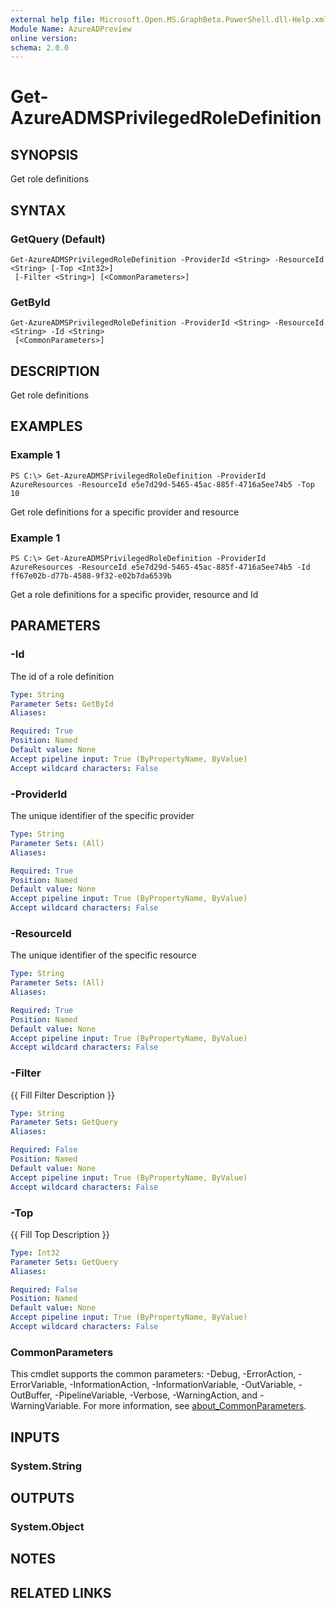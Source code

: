```yaml
---
external help file: Microsoft.Open.MS.GraphBeta.PowerShell.dll-Help.xml
Module Name: AzureADPreview
online version:
schema: 2.0.0
---
```


# Get-AzureADMSPrivilegedRoleDefinition

## SYNOPSIS
Get role definitions

## SYNTAX

### GetQuery (Default)
```
Get-AzureADMSPrivilegedRoleDefinition -ProviderId <String> -ResourceId <String> [-Top <Int32>]
 [-Filter <String>] [<CommonParameters>]
```

### GetById
```
Get-AzureADMSPrivilegedRoleDefinition -ProviderId <String> -ResourceId <String> -Id <String>
 [<CommonParameters>]
```

## DESCRIPTION
Get role definitions

## EXAMPLES

### Example 1
```
PS C:\> Get-AzureADMSPrivilegedRoleDefinition -ProviderId AzureResources -ResourceId e5e7d29d-5465-45ac-885f-4716a5ee74b5 -Top 10
```

Get role definitions for a specific provider and resource

### Example 1
```
PS C:\> Get-AzureADMSPrivilegedRoleDefinition -ProviderId AzureResources -ResourceId e5e7d29d-5465-45ac-885f-4716a5ee74b5 -Id ff67e02b-d77b-4588-9f32-e02b7da6539b
```

Get a role definitions for a specific provider, resource and Id

## PARAMETERS

### -Id
The id of a role definition

```yaml
Type: String
Parameter Sets: GetById
Aliases:

Required: True
Position: Named
Default value: None
Accept pipeline input: True (ByPropertyName, ByValue)
Accept wildcard characters: False
```

### -ProviderId
The unique identifier of the specific provider

```yaml
Type: String
Parameter Sets: (All)
Aliases:

Required: True
Position: Named
Default value: None
Accept pipeline input: True (ByPropertyName, ByValue)
Accept wildcard characters: False
```

### -ResourceId
The unique identifier of the specific resource

```yaml
Type: String
Parameter Sets: (All)
Aliases:

Required: True
Position: Named
Default value: None
Accept pipeline input: True (ByPropertyName, ByValue)
Accept wildcard characters: False
```

### -Filter
{{ Fill Filter Description }}

```yaml
Type: String
Parameter Sets: GetQuery
Aliases:

Required: False
Position: Named
Default value: None
Accept pipeline input: True (ByPropertyName, ByValue)
Accept wildcard characters: False
```

### -Top
{{ Fill Top Description }}

```yaml
Type: Int32
Parameter Sets: GetQuery
Aliases:

Required: False
Position: Named
Default value: None
Accept pipeline input: True (ByPropertyName, ByValue)
Accept wildcard characters: False
```

### CommonParameters
This cmdlet supports the common parameters: -Debug, -ErrorAction, -ErrorVariable, -InformationAction, -InformationVariable, -OutVariable, -OutBuffer, -PipelineVariable, -Verbose, -WarningAction, and -WarningVariable. For more information, see [about_CommonParameters](http://go.microsoft.com/fwlink/?LinkID=113216).

## INPUTS

### System.String
## OUTPUTS

### System.Object
## NOTES

## RELATED LINKS
